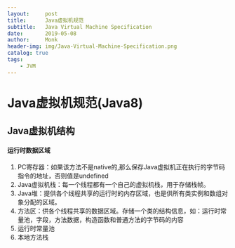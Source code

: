 ```yaml
---
layout:     post
title:      Java虚拟机规范
subtitle:   Java Virtual Machine Specification
date:       2019-05-08
author:     Monk
header-img: img/Java-Virtual-Machine-Specification.png
catalog: true
tags:
    - JVM
---
```


# Java虚拟机规范(Java8)

## Java虚拟机结构
#### 运行时数据区域
1. PC寄存器：如果该方法不是native的,那么保存Java虚拟机正在执行的字节码指令的地址，否则值是undefined
2. Java虚拟机栈：每一个线程都有一个自己的虚拟机栈，用于存储栈帧。
3. Java堆：提供各个线程共享的运行时的内存区域，也是供所有类实例和数组对象分配的区域。
4. 方法区：供各个线程共享的数据区域。存储一个类的结构信息，如：运行时常量池，字段，方法数据，构造函数和普通方法的字节码的内容
5. 运行时常量池
6. 本地方法栈